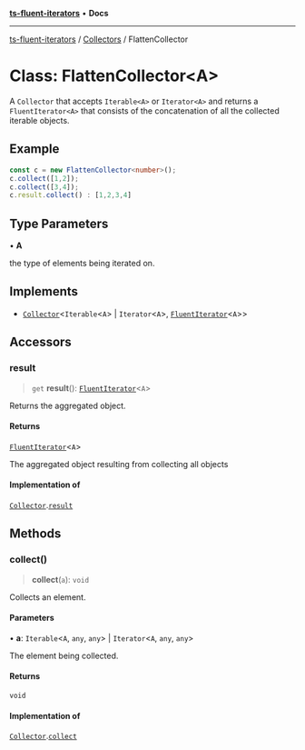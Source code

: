[**ts-fluent-iterators**](../../../README.md) • **Docs**

---

[ts-fluent-iterators](../../../README.md) / [Collectors](../README.md) / FlattenCollector

# Class: FlattenCollector\<A\>

A `Collector` that accepts `Iterable<A>` or `Iterator<A>` and returns a `FluentIterator<A>` that consists of the concatenation of all the collected iterable objects.

## Example

```ts
const c = new FlattenCollector<number>();
c.collect([1,2]);
c.collect([3,4]);
c.result.collect() : [1,2,3,4]
```

## Type Parameters

• **A**

the type of elements being iterated on.

## Implements

- [`Collector`](../interfaces/Collector.md)\<`Iterable`\<`A`\> \| `Iterator`\<`A`\>, [`FluentIterator`](../../../classes/FluentIterator.md)\<`A`\>\>

## Accessors

### result

> `get` **result**(): [`FluentIterator`](../../../classes/FluentIterator.md)\<`A`\>

Returns the aggregated object.

#### Returns

[`FluentIterator`](../../../classes/FluentIterator.md)\<`A`\>

The aggregated object resulting from collecting all objects

#### Implementation of

[`Collector`](../interfaces/Collector.md).[`result`](../interfaces/Collector.md#result)

## Methods

### collect()

> **collect**(`a`): `void`

Collects an element.

#### Parameters

• **a**: `Iterable`\<`A`, `any`, `any`\> \| `Iterator`\<`A`, `any`, `any`\>

The element being collected.

#### Returns

`void`

#### Implementation of

[`Collector`](../interfaces/Collector.md).[`collect`](../interfaces/Collector.md#collect)
